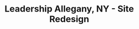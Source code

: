 ---
layout: default
title: Leadership Allegany, NY - Site Redesign
desc: Group of software developers including myself were contracted redesign content management system site for local community based organization.
category: projects
---